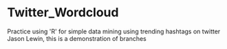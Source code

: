 # Twitter_Wordcloud
Practice using 'R' for simple data mining using trending hashtags on twitter
Jason Lewin, this is a demonstration of branches 
